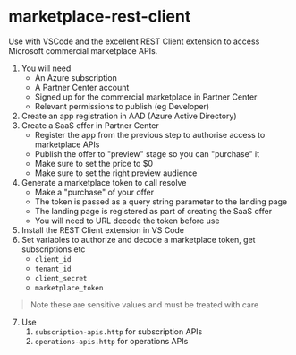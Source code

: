 # marketplace-rest-client

Use with VSCode and the excellent REST Client extension to access Microsoft commercial marketplace APIs.

1. You will need
    * An Azure subscription
    * A Partner Center account
    * Signed up for the commercial marketplace in Partner Center
    * Relevant permissions to publish (eg Developer)
1. Create an app registration in AAD (Azure Active Directory)
1. Create a SaaS offer in Partner Center
   * Register the app from the previous step to authorise access to marketplace APIs
   * Publish the offer to "preview" stage so you can "purchase" it
   * Make sure to set the price to $0
   * Make sure to set the right preview audience
1. Generate a marketplace token to call resolve
   * Make a "purchase" of your offer 
   * The token is passed as a query string parameter to the landing page
   * The landing page is registered as part of creating the SaaS offer
   * You will need to URL decode the token before use
1. Install the REST Client extension in VS Code
1. Set variables to authorize and decode a marketplace token, get subscriptions etc
    * `client_id`
    * `tenant_id`
    * `client_secret`
    * `marketplace_token`
> Note these are sensitive values and must be treated with care    

7. Use
   1. `subscription-apis.http` for subscription APIs    
   1. `operations-apis.http` for operations APIs
